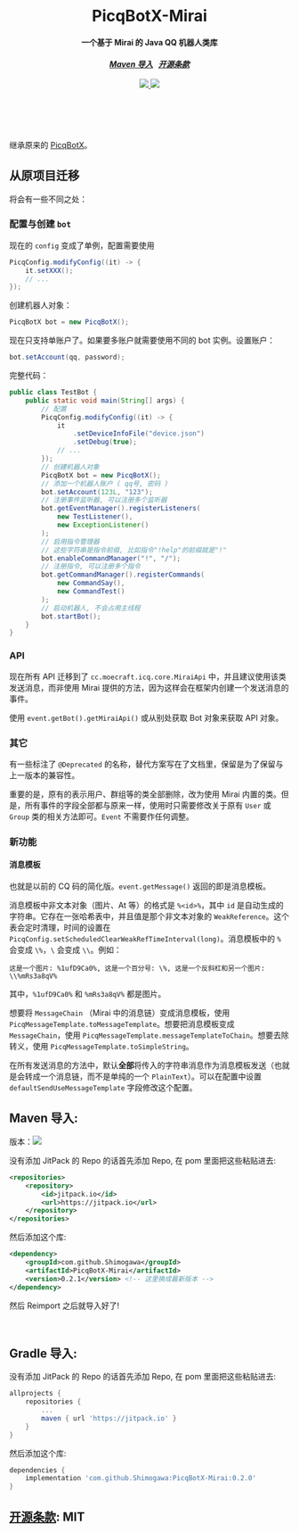 <h1 align="center">
  <br>
  <br>
  PicqBotX-Mirai
  <h4 align="center">
  一个基于 Mirai 的 Java QQ 机器人类库
  </h4>
  <h5 align="center">
    <a href="#maven">Maven 导入</a>&nbsp;&nbsp;
    <a href="#license">开源条款</a>
    <br><br>
    <a href="https://jitpack.io/#Shimogawa/PicqBotX-Mirai">
      <img src="https://jitpack.io/v/Shimogawa/PicqBotX-Mirai.svg">
    </a>
    <img src="https://github.com/Shimogawa/PicqBotX-Mirai/workflows/Maven%20Build/badge.svg">
  </h5>
  <br>
  <br>
  <br>
</h1>

继承原来的 [PicqBotX][picqbotx-legacy]。

## 从原项目迁移

将会有一些不同之处：

### 配置与创建 `bot`

现在的 `config` 变成了单例，配置需要使用

```java
PicqConfig.modifyConfig((it) -> {
    it.setXXX();
    // ...
});
```

创建机器人对象：

```java
PicqBotX bot = new PicqBotX();
```

现在只支持单账户了。如果要多账户就需要使用不同的 bot 实例。设置账户：

```java
bot.setAccount(qq, password);
```

完整代码：

```java
public class TestBot {
    public static void main(String[] args) {
        // 配置
        PicqConfig.modifyConfig((it) -> {
            it
                .setDeviceInfoFile("device.json")
                .setDebug(true);
            // ...
        });
        // 创建机器人对象
        PicqBotX bot = new PicqBotX();
        // 添加一个机器人账户 ( qq号, 密码 )
        bot.setAccount(123L, "123");
        // 注册事件监听器, 可以注册多个监听器
        bot.getEventManager().registerListeners(
            new TestListener(),
            new ExceptionListener()
        );
        // 启用指令管理器
        // 这些字符串是指令前缀, 比如指令"!help"的前缀就是"!"
        bot.enableCommandManager("!", "/");
        // 注册指令, 可以注册多个指令
        bot.getCommandManager().registerCommands(
            new CommandSay(),
            new CommandTest()
        );
        // 启动机器人, 不会占用主线程
        bot.startBot();
    }
}
```

### API

现在所有 API 迁移到了 `cc.moecraft.icq.core.MiraiApi` 中，并且建议使用该类发送消息，而非使用 Mirai 提供的方法，因为这样会在框架内创建一个发送消息的事件。

使用 `event.getBot().getMiraiApi()` 或从别处获取 Bot 对象来获取 API 对象。

### 其它

有一些标注了 `@Deprecated` 的名称，替代方案写在了文档里，保留是为了保留与上一版本的兼容性。

重要的是，原有的表示用户、群组等的类全部删除，改为使用 Mirai 内置的类。但是，所有事件的字段全部都与原来一样，使用时只需要修改关于原有 `User` 或 `Group` 类的相关方法即可。`Event` 不需要作任何调整。

### 新功能

#### 消息模板

也就是以前的 CQ 码的简化版。`event.getMessage()` 返回的即是消息模板。

消息模板中非文本对象（图片、At 等）的格式是 `%<id>%`，其中 `id` 是自动生成的字符串。它存在一张哈希表中，并且值是那个非文本对象的 `WeakReference`。这个表会定时清理，时间的设置在 `PicqConfig.setScheduledClearWeakRefTimeInterval(long)`。消息模板中的 `%` 会变成 `\%`，`\` 会变成 `\\`。例如：

```
这是一个图片: %1ufD9Ca0%, 这是一个百分号: \%, 这是一个反斜杠和另一个图片: \\%mRs3a8qV%
```

其中，`%1ufD9Ca0%` 和 `%mRs3a8qV%` 都是图片。

想要将 `MessageChain` （Mirai 中的消息链）变成消息模板，使用 `PicqMessageTemplate.toMessageTemplate`。想要把消息模板变成 `MessageChain`，使用 `PicqMessageTemplate.messageTemplateToChain`。想要去除转义，使用 `PicqMessageTemplate.toSimpleString`。

在所有发送消息的方法中，默认**全部**将传入的字符串消息作为消息模板发送（也就是会转成一个消息链，而不是单纯的一个 `PlainText`）。可以在配置中设置 `defaultSendUseMessageTemplate` 字段修改这个配置。


<a name="maven"></a>
Maven 导入:
--------

版本：[![](https://jitpack.io/v/Shimogawa/PicqBotX-Mirai.svg)](https://jitpack.io/#Shimogawa/PicqBotX-Mirai)

没有添加 JitPack 的 Repo 的话首先添加 Repo, 在 pom 里面把这些粘贴进去:

```xml
<repositories>
    <repository>
        <id>jitpack.io</id>
        <url>https://jitpack.io</url>
    </repository>
</repositories>
```

然后添加这个库:

```xml
<dependency>
    <groupId>com.github.Shimogawa</groupId>
    <artifactId>PicqBotX-Mirai</artifactId>
    <version>0.2.1</version> <!-- 这里换成最新版本 -->
</dependency>
```

然后 Reimport 之后就导入好了!

<br>

<a name="gradle"></a>
Gradle 导入:
--------

没有添加 JitPack 的 Repo 的话首先添加 Repo, 在 pom 里面把这些粘贴进去:

```gradle
allprojects {
    repositories {
        ...
        maven { url 'https://jitpack.io' }
    }
}
```

然后添加这个库:

```gradle
dependencies {
    implementation 'com.github.Shimogawa:PicqBotX-Mirai:0.2.0'
}
```

<a name="license"></a>
[开源条款](https://choosealicense.com/licenses/mit/): MIT
--------


[picqbotx-legacy]: https://github.com/HyDevelop/PicqBotX
